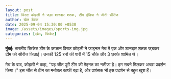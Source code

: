 ```yaml
---
layout: post
title: विराट कोहली ने जड़ा शानदार शतक, टीम इंडिया ने जीती सीरीज
author: खेल डेस्क
date: 2025-09-04 15:30:00 +0530
image: /assets/images/sports-img.jpg
categories: [खेल, क्रिकेट]
---
```


**मुंबई:** भारतीय क्रिकेट टीम के कप्तान विराट कोहली ने फाइनल मैच में एक और शानदार शतक जड़कर टीम को सीरीज जिताई। उनकी 125 रनों की पारी में 15 चौके और 3 छक्के शामिल थे।

मैच के बाद, कोहली ने कहा, "यह जीत पूरी टीम की मेहनत का नतीजा है। हम सबने मिलकर अच्छा प्रदर्शन किया।" इस जीत से टीम का मनोबल काफी बढ़ा है, और प्रशंसक भी इस प्रदर्शन से बहुत खुश हैं।
